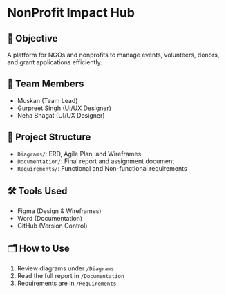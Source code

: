 # NonProfit Impact Hub

## 📌 Objective
A platform for NGOs and nonprofits to manage events, volunteers, donors, and grant applications efficiently.

## 👥 Team Members
- Muskan (Team Lead)
- Gurpreet Singh (UI/UX Designer)
- Neha Bhagat (UI/UX Designer)

## 📁 Project Structure
- `Diagrams/`: ERD, Agile Plan, and Wireframes
- `Documentation/`: Final report and assignment document
- `Requirements/`: Functional and Non-functional requirements

## 🛠 Tools Used
- Figma (Design & Wireframes)
- Word (Documentation)
- GitHub (Version Control)

## 🗂 How to Use
1. Review diagrams under `/Diagrams`
2. Read the full report in `/Documentation`
3. Requirements are in `/Requirements`
